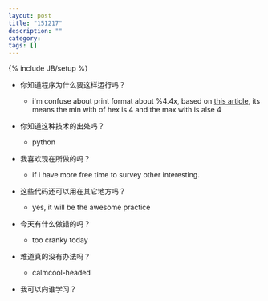 ```yaml
---
layout: post
title: "151217"
description: ""
category: 
tags: []
---
```

{% include JB/setup %}

* 你知道程序为什么要这样运行吗？
  * i'm confuse about print format about %4.4x, based on [this article](https://www.lix.polytechnique.fr/~liberti/public/computing/prog/c/C/FUNCTIONS/format.html), its means the min with of hex is 4 and the max with is alse 4
  
* 你知道这种技术的出处吗？
  * python

* 我喜欢现在所做的吗？
  * if i have more free time to survey other interesting.

* 这些代码还可以用在其它地方吗？
  * yes, it will be the awesome practice

* 今天有什么做错的吗？
  * too cranky today

* 难道真的没有办法吗？
  * calmcool-headed 

* 我可以向谁学习？
 
